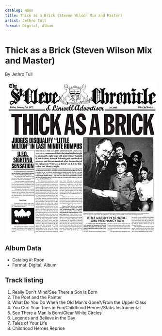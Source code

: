 ```yaml
---
catalog: Roon
title: Thick as a Brick (Steven Wilson Mix and Master)
artist: Jethro Tull
format: Digital, Album
---
```


# Thick as a Brick (Steven Wilson Mix and Master)

By Jethro Tull

![](../../assets/albumcovers/Jethro_Tull-Thick_as_a_Brick_Steven_Wilson_Mix_and_Master.png)

## Album Data

- Catalog #: Roon
- Format: Digital, Album


## Track listing


1. Really Don't Mind/See There a Son Is Born
2. The Poet and the Painter
3. What Do You Do When the Old Man's Gone?/From the Upper Class
4. You Curl Your Toes in Fun/Childhood Heroes/Stabs Instrumental
5. See There a Man Is Born/Clear White Circles
6. Legends and Believe in the Day
7. Tales of Your Life
8. Childhood Heroes Reprise

